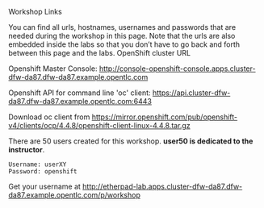 Workshop Links

You can find all urls, hostnames, usernames and passwords that are needed during the workshop in this page. Note that the urls are also embedded inside the labs so that you don’t have to go back and forth between this page and the labs.
OpenShift cluster URL

Openshift Master Console: http://console-openshift-console.apps.cluster-dfw-da87.dfw-da87.example.opentlc.com


Openshift API for command line 'oc' client: https://api.cluster-dfw-da87.dfw-da87.example.opentlc.com:6443


Download oc client from https://mirror.openshift.com/pub/openshift-v4/clients/ocp/4.4.8/openshift-client-linux-4.4.8.tar.gz


There are 50 users created for this workshop. **user50 is dedicated to the instructor**.

```
Username: userXY
Password: openshift
```

Get your username at http://etherpad-lab.apps.cluster-dfw-da87.dfw-da87.example.opentlc.com/p/workshop
